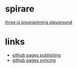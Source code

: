 # spirare

[three.js programming playground](http://walden-.github.io/spirare/)


# links

* [github pages publishing](http://stackoverflow.com/questions/23145621/how-to-publish-pages-on-github)
* [github pages syncing](http://lea.verou.me/2011/10/easily-keep-gh-pages-in-sync-with-master/)
